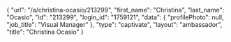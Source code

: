 {
    "url": "\/a\/christina-ocasio\/213299",
    "first_name": "Christina",
    "last_name": "Ocasio",
    "id": "213299",
    "login_id": "1759121",
    "data": {
        "profilePhoto": null,
        "job_title": "Visual Manager"
    },
    "type": "captivate",
    "layout": "ambassador",
    "title": "Christina Ocasio"
}